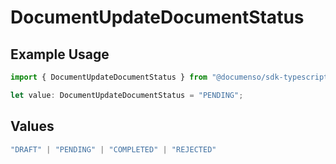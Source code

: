# DocumentUpdateDocumentStatus

## Example Usage

```typescript
import { DocumentUpdateDocumentStatus } from "@documenso/sdk-typescript/models/operations";

let value: DocumentUpdateDocumentStatus = "PENDING";
```

## Values

```typescript
"DRAFT" | "PENDING" | "COMPLETED" | "REJECTED"
```